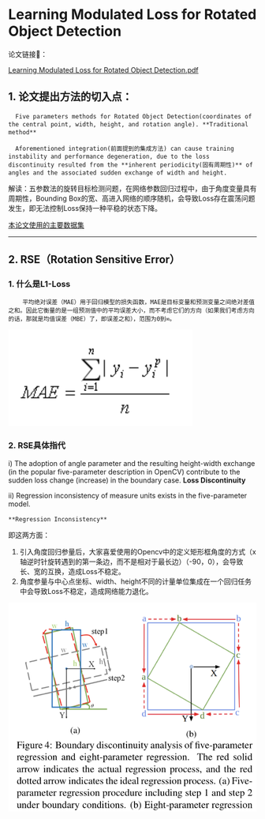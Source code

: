 # Learning Modulated Loss for Rotated Object Detection

论文链接🔗：

[Learning Modulated Loss for Rotated Object Detection.pdf](Learning%20Modulated%20Loss%20for%20Rotated%20Object%20Detecti%20ae0306c48ce644a1b01b5ad773d88859/Learning_Modulated_Loss_for_Rotated_Object_Detection.pdf)

## 1. 论文提出方法的切入点：

      Five parameters methods for Rotated Object Detection(coordinates of the central point, width, height, and rotation angle). **Traditional method**

      Aforementioned integration(前面提到的集成方法) can cause training instability and performance degeneration, due to the loss discontinuity resulted from the **inherent periodicity(固有周期性)** of angles and the associated sudden exchange of width and height.

解读：五参数法的旋转目标检测问题，在网络参数回归过程中，由于角度变量具有周期性，Bounding Box的宽、高进入网络的顺序随机，会导致Loss存在震荡问题发生，即无法控制Loss保持一种平稳的状态下降。

[本论文使用的主要数据集](Learning%20Modulated%20Loss%20for%20Rotated%20Object%20Detecti%20ae0306c48ce644a1b01b5ad773d88859/%E6%9C%AC%E8%AE%BA%E6%96%87%E4%BD%BF%E7%94%A8%E7%9A%84%E4%B8%BB%E8%A6%81%E6%95%B0%E6%8D%AE%E9%9B%86%20d6ad3cc4b3be485d9315039e93d7603a.csv)

---

## 2. RSE（Rotation Sensitive Error）

### 1. 什么是L1-Loss

        平均绝对误差（MAE）用于回归模型的损失函数，MAE是目标变量和预测变量之间绝对差值之和。因此它衡量的是一组预测值中的平均误差大小，而不考虑它们的方向（如果我们考虑方向的话，那就是均值误差（MBE）了，即误差之和），范围为0到∞。

![Learning%20Modulated%20Loss%20for%20Rotated%20Object%20Detecti%20ae0306c48ce644a1b01b5ad773d88859/Untitled.png](Learning%20Modulated%20Loss%20for%20Rotated%20Object%20Detecti%20ae0306c48ce644a1b01b5ad773d88859/Untitled.png)

### 2. RSE具体指代

i) The adoption of angle parameter and the resulting height-width exchange (in the popular five-parameter description in OpenCV) contribute to the sudden loss change (increase) in the boundary case.  **Loss Discontinuity**

ii) Regression inconsistency of measure units exists in the five-parameter model. 

    **Regression Inconsistency**

即这两方面：

1. 引入角度回归参量后，大家喜爱使用的Opencv中的定义矩形框角度的方式（x轴逆时针旋转遇到的第一条边，而不是相对于最长边）（-90，0），会导致长、宽的互换，造成Loss不稳定。
2. 角度参量与中心点坐标、width、height不同的计量单位集成在一个回归任务中会导致Loss不稳定，造成网络能力退化。

![Learning%20Modulated%20Loss%20for%20Rotated%20Object%20Detecti%20ae0306c48ce644a1b01b5ad773d88859/Untitled%201.png](Learning%20Modulated%20Loss%20for%20Rotated%20Object%20Detecti%20ae0306c48ce644a1b01b5ad773d88859/Untitled%201.png)